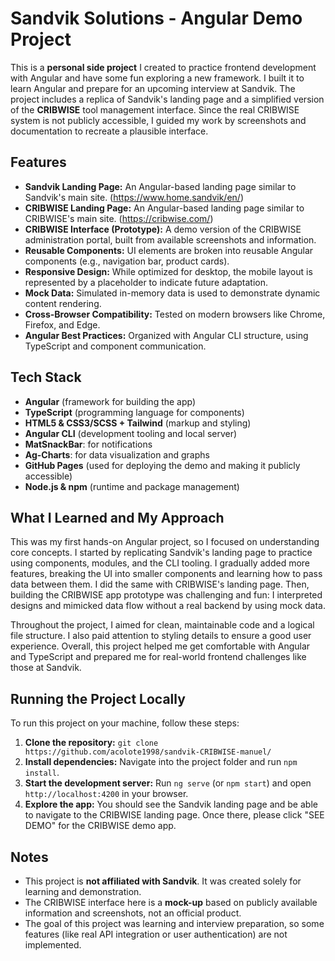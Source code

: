 # Sandvik Solutions - Angular Demo Project

This is a **personal side project** I created to practice frontend development with Angular and have some fun exploring a new framework. I built it to learn Angular and prepare for an upcoming interview at Sandvik. The project includes a replica of Sandvik's landing page and a simplified version of the **CRIBWISE** tool management interface. Since the real CRIBWISE system is not publicly accessible, I guided my work by screenshots and documentation to recreate a plausible interface.

## Features

- **Sandvik Landing Page:** An Angular-based landing page similar to Sandvik's main site.
  (https://www.home.sandvik/en/)
- **CRIBWISE Landing Page:** An Angular-based landing page similar to CRIBWISE's main site. (https://cribwise.com/)
- **CRIBWISE Interface (Prototype):** A demo version of the CRIBWISE administration portal, built from available screenshots and information.
- **Reusable Components:** UI elements are broken into reusable Angular components (e.g., navigation bar, product cards).
- **Responsive Design:** While optimized for desktop, the mobile layout is represented by a placeholder to indicate future adaptation.
- **Mock Data:** Simulated in-memory data is used to demonstrate dynamic content rendering.
- **Cross-Browser Compatibility:** Tested on modern browsers like Chrome, Firefox, and Edge.
- **Angular Best Practices:** Organized with Angular CLI structure, using TypeScript and component communication.

## Tech Stack

- **Angular** (framework for building the app)
- **TypeScript** (programming language for components)
- **HTML5 & CSS3/SCSS + Tailwind** (markup and styling)
- **Angular CLI** (development tooling and local server)
- **MatSnackBar**: for notifications
- **Ag-Charts**: for data visualization and graphs
- **GitHub Pages** (used for deploying the demo and making it publicly accessible)
- **Node.js & npm** (runtime and package management)

## What I Learned and My Approach

This was my first hands-on Angular project, so I focused on understanding core concepts. I started by replicating Sandvik's landing page to practice using components, modules, and the CLI tooling. I gradually added more features, breaking the UI into smaller components and learning how to pass data between them. I did the same with CRIBWISE's landing page. Then, building the CRIBWISE app prototype was challenging and fun: I interpreted designs and mimicked data flow without a real backend by using mock data.

Throughout the project, I aimed for clean, maintainable code and a logical file structure. I also paid attention to styling details to ensure a good user experience. Overall, this project helped me get comfortable with Angular and TypeScript and prepared me for real-world frontend challenges like those at Sandvik.

## Running the Project Locally

To run this project on your machine, follow these steps:

1. **Clone the repository:** `git clone https://github.com/acolote1998/sandvik-CRIBWISE-manuel/`
2. **Install dependencies:** Navigate into the project folder and run `npm install`.
3. **Start the development server:** Run `ng serve` (or `npm start`) and open `http://localhost:4200` in your browser.
4. **Explore the app:** You should see the Sandvik landing page and be able to navigate to the CRIBWISE landing page. Once there, please click "SEE DEMO" for the CRIBWISE demo app.

## Notes

- This project is **not affiliated with Sandvik**. It was created solely for learning and demonstration.
- The CRIBWISE interface here is a **mock-up** based on publicly available information and screenshots, not an official product.
- The goal of this project was learning and interview preparation, so some features (like real API integration or user authentication) are not implemented.
